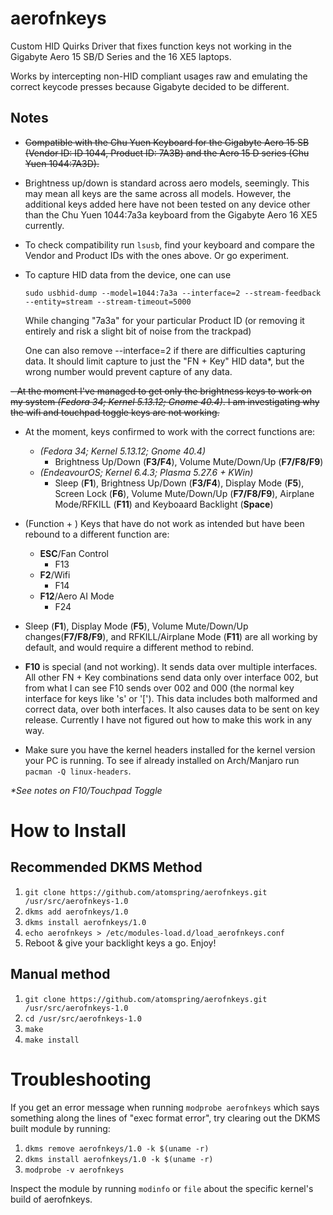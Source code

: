 # aerofnkeys
Custom HID Quirks Driver that fixes function keys not working in the Gigabyte Aero 15 SB/D Series and the 16 XE5 laptops.

Works by intercepting non-HID compliant usages raw and emulating the correct keycode presses because Gigabyte decided to be different.

## Notes

- ~~Compatible with the Chu Yuen Keyboard for the Gigabyte Aero 15 SB (Vendor ID: ID 1044, Product ID: 7A3B) and the Aero 15 D series (Chu Yuen 1044:7A3D).~~
- Brightness up/down is standard across aero models, seemingly. This may mean all keys are the same across all models. However, the additional keys added here have not been tested on any device other than the Chu Yuen 1044:7a3a keyboard from the Gigabyte Aero 16 XE5 currently.
- To check compatibility run `lsusb`, find your keyboard and compare the Vendor and Product IDs with the ones above. Or go experiment.
- To capture HID data from the device, one can use
  
  ``` sudo usbhid-dump --model=1044:7a3a --interface=2 --stream-feedback --entity=stream --stream-timeout=5000 ```
  
  While changing "7a3a" for your particular Product ID (or removing it entirely and risk a slight bit of noise from the trackpad)

  One can also remove --interface=2 if there are difficulties capturing data. It should limit capture to just the "FN + Key" HID data*, but the wrong number would prevent capture of any data.

~~- At the moment I've managed to get only the brightness keys to work on my system *(Fedora 34; Kernel 5.13.12; Gnome 40.4)*. I am investigating why the wifi and touchpad toggle keys are not working.~~
- At the moment, keys confirmed to work with the correct functions are:
  - *(Fedora 34; Kernel 5.13.12; Gnome 40.4)*
    - Brightness Up/Down (**F3/F4**), Volume Mute/Down/Up (**F7/F8/F9**)
  - *(EndeavourOS; Kernel 6.4.3; Plasma 5.27.6 + KWin)*
    - Sleep (**F1**), Brightness Up/Down (**F3/F4**), Display Mode (**F5**), Screen Lock (**F6**), Volume Mute/Down/Up (**F7/F8/F9**), Airplane Mode/RFKILL (**F11**) and Keyboaard Backlight (**Space**)
      
- (Function + ) Keys that have do not work as intended but have been rebound to a different function are:
  - **ESC**/Fan Control
    - F13
  - **F2**/Wifi
    - F14
  - **F12**/Aero AI Mode
    - F24
      
- Sleep (**F1**), Display Mode (**F5**), Volume Mute/Down/Up changes(**F7/F8/F9**), and RFKILL/Airplane Mode (**F11**) are all working by default, and would require a different method to rebind.

- **F10** is special (and not working). It sends data over multiple interfaces. All other FN + Key combinations send data only over interface 002, but from what I can see F10 sends over 002 and 000 (the normal key interface for keys like 's' or '['). This data includes both malformed and correct data, over both interfaces. It also causes data to be sent on key release. Currently I have not figured out how to make this work in any way.

- Make sure you have the kernel headers installed for the kernel version your PC is running. To see if already installed on Arch/Manjaro run `pacman -Q linux-headers`.

_*See notes on F10/Touchpad Toggle_


# How to Install

## Recommended DKMS Method
1. `git clone https://github.com/atomspring/aerofnkeys.git /usr/src/aerofnkeys-1.0`
2. `dkms add aerofnkeys/1.0`
3. `dkms install aerofnkeys/1.0`
4. `echo aerofnkeys > /etc/modules-load.d/load_aerofnkeys.conf`
5. Reboot & give your backlight keys a go. Enjoy!


## Manual method
1. `git clone https://github.com/atomspring/aerofnkeys.git /usr/src/aerofnkeys-1.0`
2. `cd /usr/src/aerofnkeys-1.0`
3. `make`
4. `make install`

# Troubleshooting

If you get an error message when running `modprobe aerofnkeys` which says something along the lines of "exec format error", try clearing out the DKMS built module by running:
1. `dkms remove aerofnkeys/1.0 -k $(uname -r)`
2. `dkms install aerofnkeys/1.0 -k $(uname -r)`
3. `modprobe -v aerofnkeys`

Inspect the module by running `modinfo` or `file` about the specific kernel's build of aerofnkeys.

